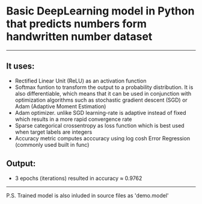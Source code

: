 # Basic DeepLearning model in Python that predicts numbers form handwritten number dataset
___
## It uses:
* Rectified Linear Unit (ReLU) as an activation function
* Softmax funtion to transform the output to a probability distribution. It is also differentiable, which means that it can be used in conjunction with optimization algorithms such as stochastic gradient descent (SGD) or Adam (Adaptive Moment Estimation)
* Adam optimizer. unlike SGD learning-rate is adaptive instead of fixed which results in a more rapid convergence rate
* Sparse categorical crossentropy as loss function which is best used when target labels are integers
* Accuracy metric computes acccuracy using log cosh Error Regression (commonly used built in func)
    
## Output:
* 3 epochs (iterations) resulted in accuracy ≈ 0.9762
    
___
P.S. Trained model is also inluded in source files as 'demo.model'
